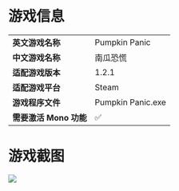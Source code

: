 # 游戏信息

|                        |                   |
| ---------------------- | ----------------- |
| **英文游戏名称**       | Pumpkin Panic     |
| **中文游戏名称**       | 南瓜恐慌          |
| **适配游戏版本**       | 1.2.1             |
| **适配游戏平台**       | Steam             |
| **游戏程序文件**       | Pumpkin Panic.exe |
| **需要激活 Mono 功能** | ✅                 |



# 游戏截图

![](https://shared.fastly.steamstatic.com/store_item_assets/steam/apps/3177920/header.jpg)

